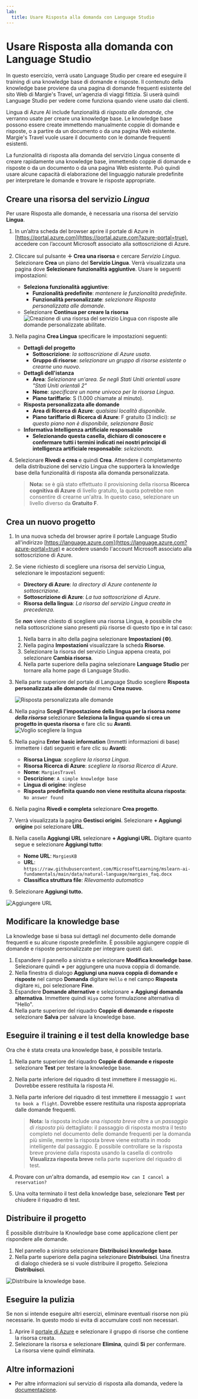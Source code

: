```yaml
---
lab:
  title: Usare Risposta alla domanda con Language Studio
---
```


# Usare Risposta alla domanda con Language Studio

In questo esercizio, verrà usato Language Studio per creare ed eseguire il training di una knowledge base di domande e risposte. Il contenuto della knowledge base proviene da una pagina di domande frequenti esistente del sito Web di Margie's Travel, un'agenzia di viaggi fittizia. Si userà quindi Language Studio per vedere come funziona quando viene usato dai clienti.

Lingua di Azure AI include funzionalità di *risposta alle domande*, che verranno usate per creare una knowledge base. Le knowledge base possono essere create immettendo manualmente coppie di domande e risposte, o a partire da un documento o da una pagina Web esistente. Margie's Travel vuole usare il documento con le domande frequenti esistenti.

La funzionalità di risposta alla domanda del servizio Lingua consente di creare rapidamente una knowledge base, immettendo coppie di domande e risposte o da un documento o da una pagina Web esistente. Può quindi usare alcune capacità di elaborazione del linguaggio naturale predefinite per interpretare le domande e trovare le risposte appropriate.

## Creare una risorsa del servizio *Lingua*

Per usare Risposta alle domande, è necessaria una risorsa del servizio **Lingua**.

1. In un’altra scheda del browser aprire il portale di Azure in [https://portal.azure.com](https://portal.azure.com?azure-portal=true), accedere con l’account Microsoft associato alla sottoscrizione di Azure.

1. Cliccare sul pulsante **＋ Crea una risorsa** e cercare *Servizio Lingua*. Selezionare **Crea** un piano del **Servizio Lingua**. Verrà visualizzata una pagina dove **Selezionare funzionalità aggiuntive**. Usare le seguenti impostazioni:
    - **Seleziona funzionalità aggiuntive**:
        - **Funzionalità predefinite**: *mantenere le funzionalità predefinite*.
        - **Funzionalità personalizzate**: *selezionare Risposta personalizzata alle domande*.
     - Selezionare **Continua per creare la risorsa**
    ![Creazione di una risorsa del servizio Lingua con risposte alle domande personalizzate abilitate.](media/create-a-bot/create-language-service-resource.png)

1. Nella pagina **Crea Lingua** specificare le impostazioni seguenti:
    - **Dettagli del progetto**
        - **Sottoscrizione**: *la sottoscrizione di Azure usata*.
        - **Gruppo di risorse**: *selezionare un gruppo di risorse esistente o crearne uno nuovo*.
    - **Dettagli dell'istanza**
        - **Area**: *Selezionare un'area. Se negli Stati Uniti orientali usare "Stati Uniti orientali 2"*      
        - **Nome**: *specificare un nome univoco per la risorsa Lingua*.
        - **Piano tariffario**: S (1.000 chiamate al minuto).
    - **Risposta personalizzata alle domande**
        - **Area di Ricerca di Azure**: *qualsiasi località disponibile*.
        - **Piano tariffario di Ricerca di Azure**: F gratuito (3 indici): *se questo piano non è disponibile, selezionare Basic*
    - **Informativa Intelligenza artificiale responsabile**
        - **Selezionando questa casella, dichiaro di conoscere e confermare tutti i termini indicati nei nostri principi di intelligenza artificiale responsabile**: *selezionata*.

1. Selezionare **Rivedi e crea** e quindi **Crea**. Attendere il completamento della distribuzione del servizio Lingua che supporterà la knowledge base della funzionalità di risposta alla domanda personalizzata.

    > **Nota:** se è già stato effettuato il provisioning della risorsa **Ricerca cognitiva di Azure** di livello gratuito, la quota potrebbe non consentire di crearne un'altra. In questo caso, selezionare un livello diverso da **Gratuito F**.

## Crea un nuovo progetto

1. In una nuova scheda del browser aprire il portale Language Studio all'indirizzo [https://language.azure.com](https://language.azure.com?azure-portal=true) e accedere usando l'account Microsoft associato alla sottoscrizione di Azure.
1. Se viene richiesto di scegliere una risorsa del servizio Lingua, selezionare le impostazioni seguenti:
    - **Directory di Azure**: *la directory di Azure contenente la sottoscrizione*.
    - **Sottoscrizione di Azure**: *La tua sottoscrizione di Azure*.
    - **Risorsa della lingua**: *La risorsa del servizio Lingua creata in precedenza.*

    Se ***non*** viene chiesto di scegliere una risorsa Lingua, è possibile che nella sottoscrizione siano presenti più risorse di questo tipo e in tal caso:
    1. Nella barra in alto della pagina selezionare **Impostazioni (&#9881;)**.      
    1. Nella pagina **Impostazioni** visualizzare la scheda **Risorse**.
    1. Selezionare la risorsa del servizio Lingua appena creata, poi selezionare **Cambia risorsa**.
    1. Nella parte superiore della pagina selezionare **Language Studio** per tornare alla home page di Language Studio.

1. Nella parte superiore del portale di Language Studio scegliere **Risposta personalizzata alle domande** dal menu **Crea nuovo**.

    ![Risposta personalizzata alle domande](media/create-a-bot/create-custom-question-answering.png)

1. Nella pagina **Scegli l'impostazione della lingua per la risorsa *nome della risorsa*** selezionare **Seleziona la lingua quando si crea un progetto in questa risorsa** e fare clic su **Avanti**.
  ![Voglio scegliere la lingua](media/create-a-bot/create-project.png)

1. Nella pagina **Enter basic information** (Immetti informazioni di base) immettere i dati seguenti e fare clic su **Avanti**:
    - **Risorsa Lingua**: *scegliere la risorsa Lingua*.  
    - **Risorsa Ricerca di Azure**: *scegliere la risorsa Ricerca di Azure*.
    - **Nome**: `MargiesTravel`
    - **Descrizione**: `A simple knowledge base`
    - **Lingua di origine**: inglese
    - **Risposta predefinita quando non viene restituita alcuna risposta**: `No answer found`
1. Nella pagina **Rivedi e completa** selezionare **Crea progetto**.
1. Verrà visualizzata la pagina **Gestisci origini**. Selezionare **+ Aggiungi origine** poi selezionare **URL**.
1. Nella casella **Aggiungi URL** selezionare **+ Aggiungi URL**. Digitare quanto segue e selezionare **Aggiungi tutto**:
    - **Nome URL**: `MargiesKB`
    - **URL**: `https://raw.githubusercontent.com/MicrosoftLearning/mslearn-ai-fundamentals/main/data/natural-language/margies_faq.docx`
    - **Classifica struttura file**: *Rilevamento automatico*
1. Selezionare **Aggiungi tutto.**  

 ![Aggiungere URL](media/create-a-bot/add-url.png)

## Modificare la knowledge base

La knowledge base si basa sui dettagli nel documento delle domande frequenti e su alcune risposte predefinite. È possibile aggiungere coppie di domande e risposte personalizzate per integrare questi dati.

1. Espandere il pannello a sinistra e selezionare **Modifica knowledge base**. Selezionare quindi **+** per aggiungere una nuova coppia di domande.
1. Nella finestra di dialogo **Aggiungi una nuova coppia di domande e risposte** nel campo **Domanda** digitare `Hello` e nel campo **Risposta** digitare `Hi`, poi selezionare **Fine**.
1. Espandere **Domande alternative** e selezionare **+ Aggiungi domanda alternativa**. Immettere quindi `Hiya` come formulazione alternativa di "Hello".
1. Nella parte superiore del riquadro **Coppie di domande e risposte** selezionare **Salva** per salvare la knowledge base.

## Eseguire il training e il test della knowledge base

Ora che è stata creata una knowledge base, è possibile testarla.

1. Nella parte superiore del riquadro **Coppie di domande e risposte** selezionare **Test** per testare la knowledge base.
1. Nella parte inferiore del riquadro di test immettere il messaggio `Hi`. Dovrebbe essere restituita la risposta *Hi*.
1. Nella parte inferiore del riquadro di test immettere il messaggio `I want to book a flight`. Dovrebbe essere restituita una risposta appropriata dalle domande frequenti.

    > **Nota:** la risposta include una *risposta breve* oltre a un *passaggio di risposta* più dettagliato: il passaggio di risposta mostra il testo completo nel documento delle domande frequenti per la domanda più simile, mentre la risposta breve viene estratta in modo intelligente dal passaggio. È possibile controllare se la risposta breve proviene dalla risposta usando la casella di controllo **Visualizza risposta breve** nella parte superiore del riquadro di test.

1. Provare con un'altra domanda, ad esempio `How can I cancel a reservation?`
1. Una volta terminato il test della knowledge base, selezionare **Test** per chiudere il riquadro di test.

## Distribuire il progetto

È possibile distribuire la Knowledge base come applicazione client per rispondere alle domande.

1. Nel pannello a sinistra selezionare **Distribuisci knowledge base**.
1. Nella parte superiore della pagina selezionare **Distribuisci**. Una finestra di dialogo chiederà se si vuole distribuire il progetto. Seleziona **Distribuisci**.

 ![Distribuire la knowledge base.](media/create-a-bot/deploy-knowledge-base.png)

## Eseguire la pulizia

Se non si intende eseguire altri esercizi, eliminare eventuali risorse non più necessarie. In questo modo si evita di accumulare costi non necessari.

1. Aprire il [portale di Azure]( https://portal.azure.com) e selezionare il gruppo di risorse che contiene la risorsa creata. 
1. Selezionare la risorsa e selezionare **Elimina**, quindi **Sì** per confermare. La risorsa viene quindi eliminata.

## Altre informazioni

- Per altre informazioni sul servizio di risposta alla domanda, vedere la [documentazione](https://docs.microsoft.com/azure/cognitive-services/language-service/question-answering/overview).
